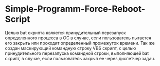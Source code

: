 # Simple-Programm-Force-Reboot-Script
Целью bat скрипта является принудительный перезапуск определенного процесса в ОС в случае, если пользователь пытается его закрыть или проходит определенный промежуток времени.
Так же создан маскирующий командную строку VBS скрипт, с целью принудительного перезапуска командной строки, выполняющей bat скрипт, в случае, если пользователь закрыл ее через диспетчер задач.
